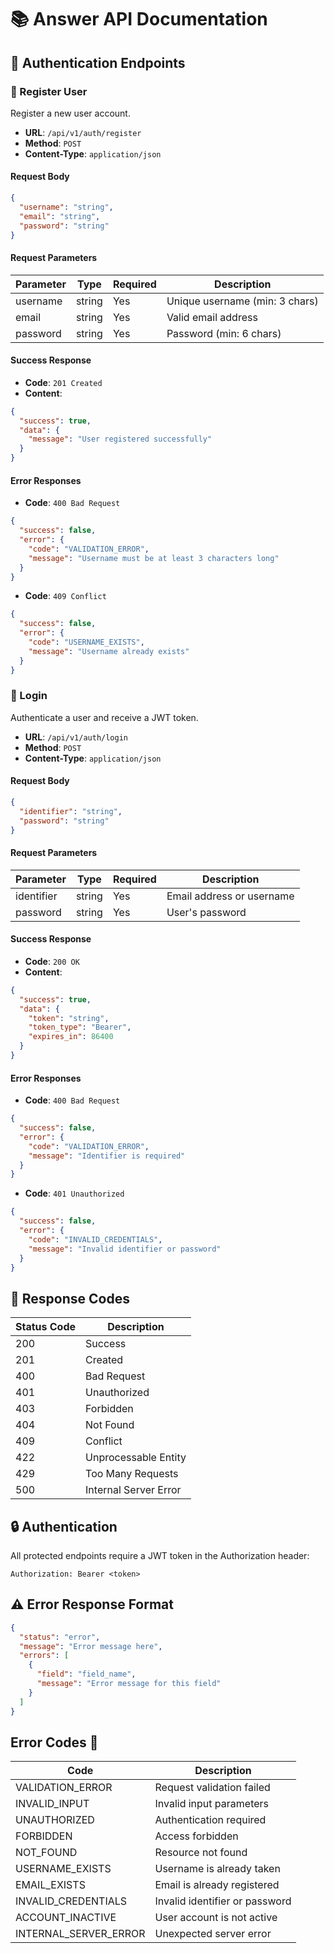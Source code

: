 # 📚 Answer API Documentation

## 🔑 Authentication Endpoints

### 📝 Register User

Register a new user account.

- **URL**: `/api/v1/auth/register`
- **Method**: `POST`
- **Content-Type**: `application/json`

#### Request Body

```json
{
  "username": "string",
  "email": "string",
  "password": "string"
}
```

#### Request Parameters

| Parameter | Type   | Required | Description                    |
| --------- | ------ | -------- | ------------------------------ |
| username  | string | Yes      | Unique username (min: 3 chars) |
| email     | string | Yes      | Valid email address            |
| password  | string | Yes      | Password (min: 6 chars)        |

#### Success Response

- **Code**: `201 Created`
- **Content**:

```json
{
  "success": true,
  "data": {
    "message": "User registered successfully"
  }
}
```

#### Error Responses

- **Code**: `400 Bad Request`

```json
{
  "success": false,
  "error": {
    "code": "VALIDATION_ERROR",
    "message": "Username must be at least 3 characters long"
  }
}
```

- **Code**: `409 Conflict`

```json
{
  "success": false,
  "error": {
    "code": "USERNAME_EXISTS",
    "message": "Username already exists"
  }
}
```

### 🔐 Login

Authenticate a user and receive a JWT token.

- **URL**: `/api/v1/auth/login`
- **Method**: `POST`
- **Content-Type**: `application/json`

#### Request Body

```json
{
  "identifier": "string",
  "password": "string"
}
```

#### Request Parameters

| Parameter  | Type   | Required | Description               |
| ---------- | ------ | -------- | ------------------------- |
| identifier | string | Yes      | Email address or username |
| password   | string | Yes      | User's password           |

#### Success Response

- **Code**: `200 OK`
- **Content**:

```json
{
  "success": true,
  "data": {
    "token": "string",
    "token_type": "Bearer",
    "expires_in": 86400
  }
}
```

#### Error Responses

- **Code**: `400 Bad Request`

```json
{
  "success": false,
  "error": {
    "code": "VALIDATION_ERROR",
    "message": "Identifier is required"
  }
}
```

- **Code**: `401 Unauthorized`

```json
{
  "success": false,
  "error": {
    "code": "INVALID_CREDENTIALS",
    "message": "Invalid identifier or password"
  }
}
```

## 🔄 Response Codes

| Status Code | Description           |
| ----------- | --------------------- |
| 200         | Success               |
| 201         | Created               |
| 400         | Bad Request           |
| 401         | Unauthorized          |
| 403         | Forbidden             |
| 404         | Not Found             |
| 409         | Conflict              |
| 422         | Unprocessable Entity  |
| 429         | Too Many Requests     |
| 500         | Internal Server Error |

## 🔒 Authentication

All protected endpoints require a JWT token in the Authorization header:

```http
Authorization: Bearer <token>
```

## ⚠️ Error Response Format

```json
{
  "status": "error",
  "message": "Error message here",
  "errors": [
    {
      "field": "field_name",
      "message": "Error message for this field"
    }
  ]
}
```

## Error Codes 🚨

| Code                  | Description                    |
| --------------------- | ------------------------------ |
| VALIDATION_ERROR      | Request validation failed      |
| INVALID_INPUT         | Invalid input parameters       |
| UNAUTHORIZED          | Authentication required        |
| FORBIDDEN             | Access forbidden               |
| NOT_FOUND             | Resource not found             |
| USERNAME_EXISTS       | Username is already taken      |
| EMAIL_EXISTS          | Email is already registered    |
| INVALID_CREDENTIALS   | Invalid identifier or password |
| ACCOUNT_INACTIVE      | User account is not active     |
| INTERNAL_SERVER_ERROR | Unexpected server error        |
